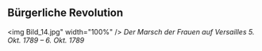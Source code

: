 ## Bürgerliche Revolution

<img Bild_14.jpg" width="100%" />
_Der Marsch der Frauen auf Versailles 5. Okt. 1789 – 6. Okt. 1789_
